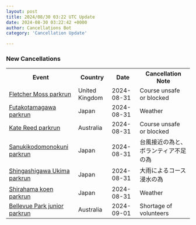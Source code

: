 ```yaml
---
layout: post
title: 2024/08/30 03:22 UTC Update
date: 2024-08-30 03:22:42 +0000
author: Cancellations Bot
category: 'Cancellation Update'

---
```


<h3>New Cancellations</h3>
<div class='hscrollable'>
<table style='width: 100%'>
    <tr>
        <th>Event</th>
        <th>Country</th>
        <th>Date</th>
        <th>Cancellation Note</th>
    </tr>
    <tr>
        <td><a href="https://www.parkrun.org.uk/fletchermoss">Fletcher Moss parkrun</a></td>
        <td>United Kingdom</td>
        <td>2024-08-31</td>
        <td>Course unsafe or blocked</td>
    </tr>
    <tr>
        <td><a href="https://www.parkrun.jp/futakotamagawa">Futakotamagawa parkrun</a></td>
        <td>Japan</td>
        <td>2024-08-31</td>
        <td>Weather</td>
    </tr>
    <tr>
        <td><a href="https://www.parkrun.com.au/katereed">Kate Reed parkrun</a></td>
        <td>Australia</td>
        <td>2024-08-31</td>
        <td>Course unsafe or blocked</td>
    </tr>
    <tr>
        <td><a href="https://www.parkrun.jp/sanukikodomonokuni">Sanukikodomonokuni parkrun</a></td>
        <td>Japan</td>
        <td>2024-08-31</td>
        <td>台風接近の為と、ボランティア不足の為</td>
    </tr>
    <tr>
        <td><a href="https://www.parkrun.jp/shingashigawaukima">Shingashigawa Ukima parkrun</a></td>
        <td>Japan</td>
        <td>2024-08-31</td>
        <td>大雨によるコース浸水の為</td>
    </tr>
    <tr>
        <td><a href="https://www.parkrun.jp/shirahamakoen">Shirahama koen parkrun</a></td>
        <td>Japan</td>
        <td>2024-08-31</td>
        <td>Weather</td>
    </tr>
    <tr>
        <td><a href="https://www.parkrun.com.au/bellevuepark-juniors">Bellevue Park junior parkrun</a></td>
        <td>Australia</td>
        <td>2024-09-01</td>
        <td>Shortage of volunteers</td>
    </tr>
</table>
</div>
